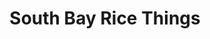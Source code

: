 ---
layout: place
title: "South Bay Rice Things"
permalink: /california/redondo-beach/south-bay-rice-things.html
stateAbbr: CA
stateName: California
cityName: Redondo Beach
place_id: ChIJqV2g9F-0woARdwO3JVfLfwo
photos:
  - name: >-
      places/ChIJqV2g9F-0woARdwO3JVfLfwo/photos/AeeoHcKjfr0lXNQFeUTqmgjpIlVX0o5I-idBQtmz68TwAU5eGNu0aBrUzQBv1kBpOFqutCnGsC8oZ8SZx8SZ9eJ0Cc8u9IIRVOWa5YXEyizhArb7lfxyMHSAOoVcuo8DJdnB3xCi9U1qtiMWqvE-_YLkn3msPW83COCmAOst-dgRIwHJ0B_77S1dh-QaRMRd07K7MYcPxP4QrPwY-OJee4qYSC9vENVGRdTwY6fgbxR4hltEG3S-riAb5tUBfK3EAzTPGvaAwa8lGzGLLeLk-FceA2Xwssz8jQnz6GrznyE6AQoPjWpJ91CDmimhPS_Vr8vdnIW0J5GvmtUF4HBlp_6UUURNDCDLechTetsFs8zV6eQY64hOFD35bfY8TkHcHarsl2lRlcOR0HlkE_5h0OeSaSyTq6WxI9-1sGsLTdF-Hf5zcs1m
    widthPx: 4800
    heightPx: 3600
    authorAttributions:
      - displayName: James Nguyen
        uri: https://maps.google.com/maps/contrib/113663914627970147252
        photoUri: >-
          https://lh3.googleusercontent.com/a-/ALV-UjVqLFcdl5Vf3LCixJBjXgPEmV-t01QxkqRUd7IaPAQAnkgoYNZ5AA=s100-p-k-no-mo
    flagContentUri: >-
      https://www.google.com/local/imagery/report/?cb_client=maps_api_places.places_api&image_key=!1e10!2sCIHM0ogKEICAgIDK9vCb8wE&hl=en-US
    googleMapsUri: >-
      https://www.google.com/maps/place//data=!3m4!1e2!3m2!1sCIHM0ogKEICAgIDK9vCb8wE!2e10!4m2!3m1!1s0x80c2b45ff4a05da9:0xa7fcb5725b70377
  - name: >-
      places/ChIJqV2g9F-0woARdwO3JVfLfwo/photos/AeeoHcJBfIr9tmMT1OzkzWBdrT4BGUkB1RHTHuSR6tRRrcG0vMUEOGS1VMVMxhQ7ooY-md0JTshlrhaorybg_4o7WHZZM2Wa6o9Beo6IF6f8Aen1tKDw0LN_szkx0dd4DDnZLoO_dbboMTyjiAQdw9w9iAe6r5qXfEN_YZBuWo0o52RX2ozq8008arZ-V7yyBrjytgqXyKGkypk5MIKVws-ihTGUan3dCwg6GAi5igEMiLEAkoFm1RJ0Y_Dvh7yl2B3nLoI7hzj-8SUJ5sUvlRo_mJeU_UP52FoGCbNjIYHXXdc8TnpZav4mS7vjej7aVVm4wexaVriCxIIp5zsmnh-KRyXxQTdukaSy_DJSu_T7ocavitb4hh7bT8Ls7XnfrGjuWhaGKQ54UZWDohX4kpCEw7_kAjAwXP7W1P6Xuu0ic5aZJw
    widthPx: 4032
    heightPx: 2268
    authorAttributions:
      - displayName: O A
        uri: https://maps.google.com/maps/contrib/103896789875260436130
        photoUri: >-
          https://lh3.googleusercontent.com/a-/ALV-UjWXpwGNvXeIKgZUjKSbflRD2agQv1rYNkS7O8gjoCjLffIHN0qRjw=s100-p-k-no-mo
    flagContentUri: >-
      https://www.google.com/local/imagery/report/?cb_client=maps_api_places.places_api&image_key=!1e10!2sCIHM0ogKEICAgIDUtYTjRw&hl=en-US
    googleMapsUri: >-
      https://www.google.com/maps/place//data=!3m4!1e2!3m2!1sCIHM0ogKEICAgIDUtYTjRw!2e10!4m2!3m1!1s0x80c2b45ff4a05da9:0xa7fcb5725b70377
  - name: >-
      places/ChIJqV2g9F-0woARdwO3JVfLfwo/photos/AeeoHcJDd_P963Iv7vAzjrOmHQu2812izP4Sq37aaIC8UwDoULYAwN_pZrPYqYf9Cd-ZHmZPQa1H8SfRzOt74TXhp_eEhoMZ5COCGjo_uqo8GH-DKDgcID3T9NhedmEq-WBReosHuCdXU4fEDcC1s2OnjI_m98AZxPtCp2T06BnMzZcv2jdsURBxHzLklFTrtGlorFEPLWtNYyS7ltG1j3KObhjkc7YNakrWtWOY2vEvTNHmfyPrKt2kbhXnTMFJgyzjC0qxzsBV-nrubaOFuj55he2DKslEtYW46k0TAtuXfag1cWB-IDfc19ZYpRLwV13uUTTdzsuEMpscSg9Bke0ZbG2HNoVLSY1Ta59gcwPfcN-McFDJx0FgjjvuEe0dBUKivR4xNbcL43Is2qAb00Cak4q2PqMsKJLMbGA3PJn9PUouHG8
    widthPx: 4032
    heightPx: 3024
    authorAttributions:
      - displayName: Amy Hanoa
        uri: https://maps.google.com/maps/contrib/113581213966210971497
        photoUri: >-
          https://lh3.googleusercontent.com/a-/ALV-UjX2zFGV3hQIWL6BHusdfAg-j76GB8VeExGr6D8ZUEWvYTgwjyR8_A=s100-p-k-no-mo
    flagContentUri: >-
      https://www.google.com/local/imagery/report/?cb_client=maps_api_places.places_api&image_key=!1e10!2sCIHM0ogKEICAgID698fEpQE&hl=en-US
    googleMapsUri: >-
      https://www.google.com/maps/place//data=!3m4!1e2!3m2!1sCIHM0ogKEICAgID698fEpQE!2e10!4m2!3m1!1s0x80c2b45ff4a05da9:0xa7fcb5725b70377
  - name: >-
      places/ChIJqV2g9F-0woARdwO3JVfLfwo/photos/AeeoHcKnfhf-KFLcKJFbhHf6065sJekCgh8l--S7bFVInqWosmSVyp7nhWSpH6IckPbJEGZrjAX9uZKMxTbnTZGPwFLnVE5eeJv6DdTs_WmmTwJVLTrk0DG1E14_752jbGJO6PyeXAr5UJqLHlx8WigHskzYfECkZpOZxYR9Ngjq5HEVpfsZT3kuL_OrESzYpLLBOuXWoINfr3kwovlm8Sg9jLs1p02fTlL1KBce9AAX7IjKNxAsTXJN-7jfGWH0DDC9nRFiMovzA-M_a5CczBCdrq2b1KUk0ClWUaAFoGnY0WctOKCR8jhBT86eB1N5GoTyyO_grk0N8BCJacQvTkOjxEsuikZKeoEXDC4RWtD_dnGs0-91BklsstBp175kCV94hLXkI6XcTddy7aNsrFWnGYOSpuU8bXkYBb1e4JN5eDrkZyri
    widthPx: 3840
    heightPx: 2160
    authorAttributions:
      - displayName: Rafael “MONSTER” Santos
        uri: https://maps.google.com/maps/contrib/108020342498109296404
        photoUri: >-
          https://lh3.googleusercontent.com/a-/ALV-UjXGzQMffed9YDzk6LCotcsVPQIhNLLNeS5pCerbVSoUN4DZBu7C=s100-p-k-no-mo
    flagContentUri: >-
      https://www.google.com/local/imagery/report/?cb_client=maps_api_places.places_api&image_key=!1e10!2sCIHM0ogKEICAgIC55e6E-wE&hl=en-US
    googleMapsUri: >-
      https://www.google.com/maps/place//data=!3m4!1e2!3m2!1sCIHM0ogKEICAgIC55e6E-wE!2e10!4m2!3m1!1s0x80c2b45ff4a05da9:0xa7fcb5725b70377
  - name: >-
      places/ChIJqV2g9F-0woARdwO3JVfLfwo/photos/AeeoHcLXjII36_X97KFRkAvDiXZbl-2QenM3O6CUELe1ZZEARapyzkHrq_i_d3LGTWKmD2T0GNsLrr7p_zOsXUP_Y2ggaOoKVcQaUHpxZNMzZpNF-fFJagbGDxIabJFVUT_07FN6UwR64BIrUpRL3Cf_1JqGGBSHmwA93xY1XpEgR2PgBNDeLX2KFOmZQDPe4-kwKKdzpkRcJzVyVzAKlMDvhe_PfhnlHw0i8zvW9WUfwcsmZTHz8E3WQKgUUaKi2bl-DvvNGWh2pBjWUxAwUrPUwBWnIeJYiwPebS3H2lkfU_W3FZ6eYBSjUwt1JPKJVAWKqyIV_ifDzSPFb3WeQD4WS_xyuiTLbxcZvwbTn0yTJCSj9iHIsyH1BE4ZwouSeqiu-wQmJLGYeHva28YqY296qL1cOhhvqfTjZfM1wznUsygvdA
    widthPx: 3024
    heightPx: 4032
    authorAttributions:
      - displayName: Mark Colentava.
        uri: https://maps.google.com/maps/contrib/117085497531985904778
        photoUri: >-
          https://lh3.googleusercontent.com/a-/ALV-UjVQ7Wzpn-OEw4EBeACTMdsVzJoQS8Ft2mpBexLBhBoN9ugdmXl4Dg=s100-p-k-no-mo
    flagContentUri: >-
      https://www.google.com/local/imagery/report/?cb_client=maps_api_places.places_api&image_key=!1e10!2sCIHM0ogKEICAgIClrsGoDw&hl=en-US
    googleMapsUri: >-
      https://www.google.com/maps/place//data=!3m4!1e2!3m2!1sCIHM0ogKEICAgIClrsGoDw!2e10!4m2!3m1!1s0x80c2b45ff4a05da9:0xa7fcb5725b70377
  - name: >-
      places/ChIJqV2g9F-0woARdwO3JVfLfwo/photos/AeeoHcI5cJ0p1GW5djbS4LRZQYljCDwPMC1bbzCwPl4gkVBqCgMX8ctqiKaeki14408BmdlvF0DafKupFzJ0RnF6_3OfDcrSd0I4V7RtFPIF9VYLQMwE6oW_6AMX9ZJ3g3XXPTqzjg3dbmhM7bmaGur_mR5Q1zfdi2JXPbmGP3-qtjLokw-3WGuLUvL9cYIGnjKyAIsmgcJYReub1ov7QWglE3peFy8RJ4nPnifZ3JC-2i26iTBtKj3sp-NXC1ubaGzICqwD91Rcmjv8gmwqgBw5VB7BeSNeOsOnaRB6gIARvOdYfzryygFRNa0M8P5AYTKKhxFMiq5efGinbKl9UTjrKdeOcyRw2aO0YRx1RDfO6tT0Kj9FdFAFIAlfgJ1-vZPA15GvAcEvLVb8S2S1vo-eOEptBd5iQgARho7DrPpKfPJMNZ6n
    widthPx: 4032
    heightPx: 3024
    authorAttributions:
      - displayName: Andrew Morales
        uri: https://maps.google.com/maps/contrib/117498242302932872693
        photoUri: >-
          https://lh3.googleusercontent.com/a-/ALV-UjVz5y9xy8sXl57ONlGVfgWhze9U8Q3FsIqNfyyJ-HjdOrk1Ox_txA=s100-p-k-no-mo
    flagContentUri: >-
      https://www.google.com/local/imagery/report/?cb_client=maps_api_places.places_api&image_key=!1e10!2sCIHM0ogKEICAgIDBwOi1jAE&hl=en-US
    googleMapsUri: >-
      https://www.google.com/maps/place//data=!3m4!1e2!3m2!1sCIHM0ogKEICAgIDBwOi1jAE!2e10!4m2!3m1!1s0x80c2b45ff4a05da9:0xa7fcb5725b70377
  - name: >-
      places/ChIJqV2g9F-0woARdwO3JVfLfwo/photos/AeeoHcIdUX2kRpUy1UeUCt2Y9DjQZGhJ5rOMmI0gO3aI1qeoCA_pXYfhgYXjnjWB7Pd9QdoK-GYV1d-TR9CdeVAM__9St7ug5sprozbaVHXe84mVNTMwKshIYggM-cLsNPOVcLUKMJxA2jwke_Bspb-Q61bI-J8VStlv8JM_GGwoN6OAT0Fle1eeiB-o2r0Nasn4grlWInLzf8HHgMYB42-Oaj9XDhbOus2NJJJTPT4UwtLCpCPmu2qGlQYS5PtOn7YaOVdA17HdyqeYSsyjN7P61ii7oL4Xt80I1pH-PtmvYuAt7ucBzh7uUemE4Tj1uK4UZ0wzAN61FVa46PcuNIdYnhDr5XNJfJyqngDyflQnQeVC0kf8s24aH83yqfzzlEtuQg2PnyoZI_8dGdtNh7Q0vbEsfHG3PQBHz0dU9Y7_ZcQ
    widthPx: 4032
    heightPx: 3024
    authorAttributions:
      - displayName: Chung Tang
        uri: https://maps.google.com/maps/contrib/108152902096642896263
        photoUri: >-
          https://lh3.googleusercontent.com/a/ACg8ocJcdJ4p6eT3ZOxT156MvdTxJ6OnlRYStskhjc5DLHhJ3xCIm5-i=s100-p-k-no-mo
    flagContentUri: >-
      https://www.google.com/local/imagery/report/?cb_client=maps_api_places.places_api&image_key=!1e10!2sCIHM0ogKEICAgIDkjIqpFg&hl=en-US
    googleMapsUri: >-
      https://www.google.com/maps/place//data=!3m4!1e2!3m2!1sCIHM0ogKEICAgIDkjIqpFg!2e10!4m2!3m1!1s0x80c2b45ff4a05da9:0xa7fcb5725b70377
  - name: >-
      places/ChIJqV2g9F-0woARdwO3JVfLfwo/photos/AeeoHcKmz0H11QgArR3vuKv6IznclBXFR2ov_Ybqd8_6jSPE-guRf7nFPgxUS4oRvD-Cs7jKRj4KFYOwlebKkJwrq7zgLYCvNMY_-fX8Bso-w_NFTSR8eh3K9kXWPCS4dUYq-gE_bNQ0sMCOV1VaLwKHxoyEQ72mC8ysPg8Pjm_qSrwUql1FwvF02mWzTQgT05BHTROah80g4K7_Q-5AN1rf87cOw_1F2ipn0IZxncqFevPpAbt3yqwEVc5iezj2B2ITSR9XFkkReN6jutjTT7WlgdEA1XnV5lZJM5ReyCNcHyOmxLcM57Vs1lVRkjjYYUqElLActAB5l9Pua5d-TceI2XU3r7adqQJpOnBsjb5ddDnnwrScOqeF_rPJxBgtkF-qUUEl_CblYn9wDu7YDYCh0WIE68Y4Hy_hZWRvhu-ywmfQGw
    widthPx: 3264
    heightPx: 2448
    authorAttributions:
      - displayName: Vikki Dake
        uri: https://maps.google.com/maps/contrib/103782799906989495296
        photoUri: >-
          https://lh3.googleusercontent.com/a-/ALV-UjWAZPkM_PSIEJ6KQWIjKnA15v_ULOup-fjXb8dpsJObKFKoFwOh7A=s100-p-k-no-mo
    flagContentUri: >-
      https://www.google.com/local/imagery/report/?cb_client=maps_api_places.places_api&image_key=!1e10!2sCIHM0ogKEICAgID4qr2MXA&hl=en-US
    googleMapsUri: >-
      https://www.google.com/maps/place//data=!3m4!1e2!3m2!1sCIHM0ogKEICAgID4qr2MXA!2e10!4m2!3m1!1s0x80c2b45ff4a05da9:0xa7fcb5725b70377
  - name: >-
      places/ChIJqV2g9F-0woARdwO3JVfLfwo/photos/AeeoHcLz2iDPlzEYJPTGIdQ3rwadhqeQFWARyo0bcL5eDmR0OchYcmU-prUpz_4kZekPJC4vZIsnbSA13RtFGn7_FRFTJkd28ilZpF8j-rjvrpC3Zqu9jFg9UPOIIhAdNS0EBdGqRyQJqtroNGPwruUPYnZKuAm_yT_mu3lh1Q5kPLj0MbfogyeMvrtNjZjkHy1Vplq8so4qK6nExwbjyEFUgYfMdVRgiIfSzO5epOKJ-ZisRZhmyenIN4kYHbys4S0B23Bu0m7I4h__0eYzQAR-aIeO4crhaAQv92gx3oW7pVMgFkXxkXGXh5_FX3qA7ChmFclvS-vIeWQEUp6DB9zflhlfoVQX9dbdpmd-EIY-2y5XWnXj9RNhDljIPgHN_AD_MlyEQeBWdQ7Xmly2vabBVEbuWxH8aH1YOrOkQz8EjM5qCA
    widthPx: 4032
    heightPx: 2268
    authorAttributions:
      - displayName: O A
        uri: https://maps.google.com/maps/contrib/103896789875260436130
        photoUri: >-
          https://lh3.googleusercontent.com/a-/ALV-UjWXpwGNvXeIKgZUjKSbflRD2agQv1rYNkS7O8gjoCjLffIHN0qRjw=s100-p-k-no-mo
    flagContentUri: >-
      https://www.google.com/local/imagery/report/?cb_client=maps_api_places.places_api&image_key=!1e10!2sCIHM0ogKEICAgIDUtYT1Tw&hl=en-US
    googleMapsUri: >-
      https://www.google.com/maps/place//data=!3m4!1e2!3m2!1sCIHM0ogKEICAgIDUtYT1Tw!2e10!4m2!3m1!1s0x80c2b45ff4a05da9:0xa7fcb5725b70377
  - name: >-
      places/ChIJqV2g9F-0woARdwO3JVfLfwo/photos/AeeoHcLnTlbBTl7ZeMMQGIyhqZHOkdXl1ndPG8TNJMGo_kHTvS1PvSICT09PkQCtjIBG61m2GUuZAN1-HH9xXpUiye9oflORvvY0QoJgSrHM55W8ZKGHvshGxE7ZLk0cn4jUNu8g1XUEc0GsYzp8L6E7jaCPbNLcYvQ0cNRi11MTuCfHg6ldKE1ZT7urNy-r-L54NanS6_46GfOcoV2ecsDrpXp1THds8woem0dU_IhCtng4_mrq5c2_cOxkGVe_zqflW1WoJEn-Vf5pO-dT9gmaot-oQ9X2-ZRMC50P6O2RhU8nJWtOzP9dkRqYm5neCsBs2Xr-oXk8NtpIG8Y5RDisMt6Svkyrkfi7_pwlCPfcPSGrgcI0FRMqS-PuzeUcTaUqbqMRHYTwjL-f7iWMiFyfeFwCdggmD05kBFHmdTklkZigdFAO
    widthPx: 3264
    heightPx: 1836
    authorAttributions:
      - displayName: Tom Graves
        uri: https://maps.google.com/maps/contrib/108619395110826646131
        photoUri: >-
          https://lh3.googleusercontent.com/a-/ALV-UjWMfpU0F0OA7UjSKikEghRF-o96Nhi0cMdXmEYcAUA5eMBJxqhL-Q=s100-p-k-no-mo
    flagContentUri: >-
      https://www.google.com/local/imagery/report/?cb_client=maps_api_places.places_api&image_key=!1e10!2sCIHM0ogKEICAgIC4zaCygQE&hl=en-US
    googleMapsUri: >-
      https://www.google.com/maps/place//data=!3m4!1e2!3m2!1sCIHM0ogKEICAgIC4zaCygQE!2e10!4m2!3m1!1s0x80c2b45ff4a05da9:0xa7fcb5725b70377
address: 2401 Artesia Blvd UNIT 105, Redondo Beach, CA 90278, USA
street: 2401 Artesia Blvd UNIT 105
city: Redondo Beach
state: CA
zip: '90278'
country: USA
neighborhood: North Redondo
latitude: '33.873191'
longitude: '-118.368029'
accessibility_options:
  wheelchairAccessibleParking: true
  wheelchairAccessibleEntrance: true
  wheelchairAccessibleRestroom: true
  wheelchairAccessibleSeating: true
business_status: OPERATIONAL
name: South Bay Rice Things
google_maps_links:
  directionsUri: >-
    https://www.google.com/maps/dir//''/data=!4m7!4m6!1m1!4e2!1m2!1m1!1s0x80c2b45ff4a05da9:0xa7fcb5725b70377!3e0
  placeUri: https://maps.google.com/?cid=756546837576876919
  writeAReviewUri: >-
    https://www.google.com/maps/place//data=!4m3!3m2!1s0x80c2b45ff4a05da9:0xa7fcb5725b70377!12e1
  reviewsUri: >-
    https://www.google.com/maps/place//data=!4m4!3m3!1s0x80c2b45ff4a05da9:0xa7fcb5725b70377!9m1!1b1
  photosUri: >-
    https://www.google.com/maps/place//data=!4m3!3m2!1s0x80c2b45ff4a05da9:0xa7fcb5725b70377!10e5
primary_type: Japanese Restaurant
opening_hours:
  regular: null
  current: null
secondary_opening_hours:
  regular:
    weekdayDescriptions: null
    type: null
  current:
    weekdayDescriptions: null
    type: null
phone: (310) 214-9033
price_level: PRICE_LEVEL_INEXPENSIVE
price_range: $10 &ndash; $20
rating: '4.3'
rating_count: 693
website: http://southbayricethings.com/
description: null
reviews: null
parking_options: null
payment_options: null
allow_dogs: null
curbside_pickup: null
delivery: null
dine_in: null
good_for_children: null
good_for_groups: null
good_for_sports: null
live_music: null
menu_for_children: null
outdoor_seating: null
reservable: null
restroom: null
serves_beer: null
serves_breakfast: null
serves_brunch: null
serves_cocktails: null
serves_coffee: null
serves_dinner: null
serves_dessert: null
serves_lunch: null
serves_vegetarian_food: null
serves_wine: null
takeout: null

---
